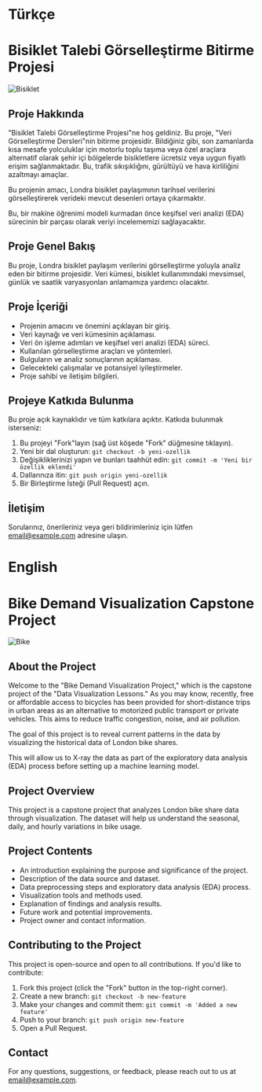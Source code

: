 # Türkçe
# Bisiklet Talebi Görselleştirme Bitirme Projesi

![Bisiklet](https://github.com/huseyincenik/data_science/assets/127469334/e1849340-94c9-4d2a-afdf-b5743c20b01a)


## Proje Hakkında

"Bisiklet Talebi Görselleştirme Projesi"ne hoş geldiniz. Bu proje, "Veri Görselleştirme Dersleri"nin bitirme projesidir. Bildiğiniz gibi, son zamanlarda kısa mesafe yolculuklar için motorlu toplu taşıma veya özel araçlara alternatif olarak şehir içi bölgelerde bisikletlere ücretsiz veya uygun fiyatlı erişim sağlanmaktadır. Bu, trafik sıkışıklığını, gürültüyü ve hava kirliliğini azaltmayı amaçlar.

Bu projenin amacı, Londra bisiklet paylaşımının tarihsel verilerini görselleştirerek verideki mevcut desenleri ortaya çıkarmaktır.

Bu, bir makine öğrenimi modeli kurmadan önce keşifsel veri analizi (EDA) sürecinin bir parçası olarak veriyi incelememizi sağlayacaktır.

## Proje Genel Bakış

Bu proje, Londra bisiklet paylaşım verilerini görselleştirme yoluyla analiz eden bir bitirme projesidir. Veri kümesi, bisiklet kullanımındaki mevsimsel, günlük ve saatlik varyasyonları anlamamıza yardımcı olacaktır.

## Proje İçeriği

- Projenin amacını ve önemini açıklayan bir giriş.
- Veri kaynağı ve veri kümesinin açıklaması.
- Veri ön işleme adımları ve keşifsel veri analizi (EDA) süreci.
- Kullanılan görselleştirme araçları ve yöntemleri.
- Bulguların ve analiz sonuçlarının açıklaması.
- Gelecekteki çalışmalar ve potansiyel iyileştirmeler.
- Proje sahibi ve iletişim bilgileri.

## Projeye Katkıda Bulunma

Bu proje açık kaynaklıdır ve tüm katkılara açıktır. Katkıda bulunmak isterseniz:

1. Bu projeyi "Fork"layın (sağ üst köşede "Fork" düğmesine tıklayın).
2. Yeni bir dal oluşturun: `git checkout -b yeni-ozellik`
3. Değişikliklerinizi yapın ve bunları taahhüt edin: `git commit -m 'Yeni bir özellik eklendi'`
4. Dallarınıza itin: `git push origin yeni-ozellik`
5. Bir Birleştirme İsteği (Pull Request) açın.

## İletişim

Sorularınız, önerileriniz veya geri bildirimleriniz için lütfen [email@example.com](mailto:huseyinceniik@gmail.com) adresine ulaşın.

# English

# Bike Demand Visualization Capstone Project

![Bike](https://github.com/huseyincenik/data_science/assets/127469334/e1849340-94c9-4d2a-afdf-b5743c20b01a)

## About the Project

Welcome to the "Bike Demand Visualization Project," which is the capstone project of the "Data Visualization Lessons." As you may know, recently, free or affordable access to bicycles has been provided for short-distance trips in urban areas as an alternative to motorized public transport or private vehicles. This aims to reduce traffic congestion, noise, and air pollution.

The goal of this project is to reveal current patterns in the data by visualizing the historical data of London bike shares.

This will allow us to X-ray the data as part of the exploratory data analysis (EDA) process before setting up a machine learning model.

## Project Overview

This project is a capstone project that analyzes London bike share data through visualization. The dataset will help us understand the seasonal, daily, and hourly variations in bike usage.

## Project Contents

- An introduction explaining the purpose and significance of the project.
- Description of the data source and dataset.
- Data preprocessing steps and exploratory data analysis (EDA) process.
- Visualization tools and methods used.
- Explanation of findings and analysis results.
- Future work and potential improvements.
- Project owner and contact information.

## Contributing to the Project

This project is open-source and open to all contributions. If you'd like to contribute:

1. Fork this project (click the "Fork" button in the top-right corner).
2. Create a new branch: `git checkout -b new-feature`
3. Make your changes and commit them: `git commit -m 'Added a new feature'`
4. Push to your branch: `git push origin new-feature`
5. Open a Pull Request.

## Contact

For any questions, suggestions, or feedback, please reach out to us at [email@example.com](mailto:huseyinceniik@gmail.com).

